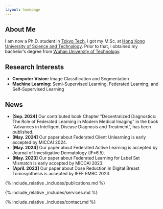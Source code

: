 ```yaml
---
layout: homepage
---
```


## About Me

I am now a Ph.D. student in <a href="https://www.titech.ac.jp/english">Tokyo Tech</a>. I got my M.Sc. at <a href="https://hkust.edu.hk/">Hong Kong University of Science and Technology</a>. Prior to that, I obtained my bachelor’s degree from  <a href="https://www.whut.edu.cn/">Wuhan University of Technology</a>.


## Research Interests

- **Computer Vision:** Image Classification and Segmentation
- **Machine Learning:** Semi-Supervised Learning, Federated Learning, and Self-Supervised Learning

## News

- **[Sep. 2024]** Our contributed book Chapter “Decentralized Diagnostics: The Role of Federated Learning in Modern Medical Imaging” in the book “Advances in Intelligent Disease Diagnosis and Treatment”, has been published.
- **[May. 2024]** Our paper about Federated Client Unlearning is early accepted by MICCAI 2024.
- **[May. 2024]** Our paper about Federated Active Learning is accepted by Journal of Investigative Dermatology (IF=6.5).
- **[May. 2023]** Our paper about Federated Learning for Label Set Mismatch is early accepted by MICCAI 2023.
- **[April. 2023]** Our paper about Dose Reduction in Digital Breast Tomosynthesis is accepted by IEEE EMBC 2023.


{% include_relative _includes/publications.md %}

{% include_relative _includes/services.md %}

{% include_relative _includes/contact.md %}

<div style="margin-top: 10px; width: 100px; display: flex; justify-content: center;">
    <script type="text/javascript" id="clstr_globe" src="//clustrmaps.com/globe.js?d=r658mGbOXBv4KifU2G2eoBk6CoRImBZPx-ZmAF1FQjk"></script>
</div>